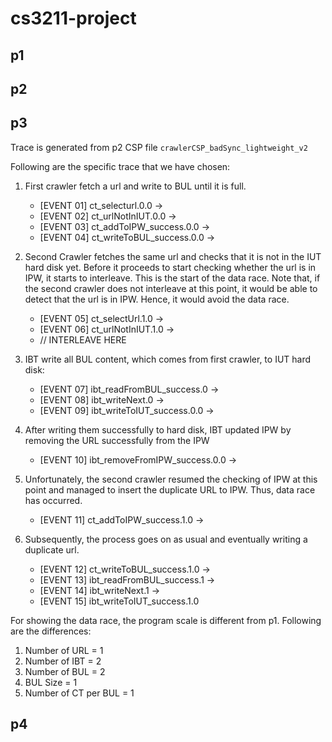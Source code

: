 # cs3211-project

## p1

## p2

## p3

Trace is generated from p2 CSP file `crawlerCSP_badSync_lightweight_v2`

Following are the specific trace that we have chosen:
1. First crawler fetch a url and write to BUL until it is full.
    - [EVENT 01] ct_selecturl.0.0 ->
    - [EVENT 02] ct_urlNotInIUT.0.0 ->
    - [EVENT 03] ct_addToIPW_success.0.0 ->
    - [EVENT 04] ct_writeToBUL_success.0.0 ->

2. Second Crawler fetches the same url and checks that it is not in the IUT hard disk yet.
Before it proceeds to start checking whether the url is in IPW, it starts to interleave.
This is the start of the data race.
Note that, if the second crawler does not interleave at this point, it would be able to detect that the url is in IPW.
Hence, it would avoid the data race.
    - [EVENT 05] ct_selectUrl.1.0 ->
    - [EVENT 06] ct_urlNotInIUT.1.0 ->
    - // INTERLEAVE HERE

3. IBT write all BUL content, which comes from first crawler, to IUT hard disk:
    - [EVENT 07] ibt_readFromBUL_success.0 ->
    - [EVENT 08] ibt_writeNext.0 ->
    - [EVENT 09] ibt_writeToIUT_success.0.0 ->

4. After writing them successfully to hard disk,
IBT updated IPW by removing the URL successfully from the IPW
    - [EVENT 10] ibt_removeFromIPW_success.0.0 ->

5. Unfortunately, the second crawler resumed the checking of IPW at this point
and managed to insert the duplicate URL to IPW.
Thus, data race has occurred.
    - [EVENT 11] ct_addToIPW_success.1.0 ->

6. Subsequently, the process goes on as usual and eventually writing a duplicate url.
    - [EVENT 12] ct_writeToBUL_success.1.0 ->
    - [EVENT 13] ibt_readFromBUL_success.1 ->
    - [EVENT 14] ibt_writeNext.1 ->
    - [EVENT 15] ibt_writeToIUT_success.1.0

For showing the data race, the program scale is different from p1. Following are the differences:
1. Number of URL = 1
2. Number of IBT = 2
3. Number of BUL = 2
4. BUL Size = 1
5. Number of CT per BUL = 1

## p4

